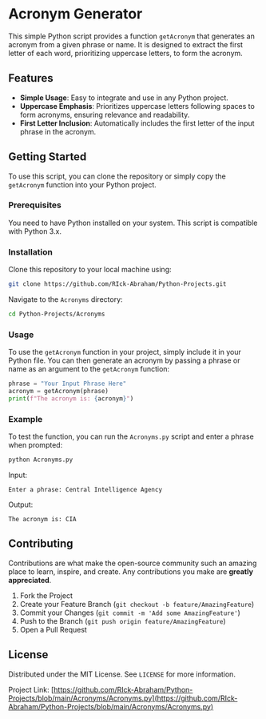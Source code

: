 
# Acronym Generator

This simple Python script provides a function `getAcronym` that generates an acronym from a given phrase or name. It is designed to extract the first letter of each word, prioritizing uppercase letters, to form the acronym.

## Features

- **Simple Usage**: Easy to integrate and use in any Python project.
- **Uppercase Emphasis**: Prioritizes uppercase letters following spaces to form acronyms, ensuring relevance and readability.
- **First Letter Inclusion**: Automatically includes the first letter of the input phrase in the acronym.

## Getting Started

To use this script, you can clone the repository or simply copy the `getAcronym` function into your Python project.

### Prerequisites

You need to have Python installed on your system. This script is compatible with Python 3.x.

### Installation

Clone this repository to your local machine using:

```bash
git clone https://github.com/RIck-Abraham/Python-Projects.git
```

Navigate to the `Acronyms` directory:

```bash
cd Python-Projects/Acronyms
```

### Usage

To use the `getAcronym` function in your project, simply include it in your Python file. You can then generate an acronym by passing a phrase or name as an argument to the `getAcronym` function:

```python
phrase = "Your Input Phrase Here"
acronym = getAcronym(phrase)
print(f"The acronym is: {acronym}")
```

### Example

To test the function, you can run the `Acronyms.py` script and enter a phrase when prompted:

```bash
python Acronyms.py
```

Input:

```
Enter a phrase: Central Intelligence Agency
```

Output:

```
The acronym is: CIA
```

## Contributing

Contributions are what make the open-source community such an amazing place to learn, inspire, and create. Any contributions you make are **greatly appreciated**.

1. Fork the Project
2. Create your Feature Branch (`git checkout -b feature/AmazingFeature`)
3. Commit your Changes (`git commit -m 'Add some AmazingFeature'`)
4. Push to the Branch (`git push origin feature/AmazingFeature`)
5. Open a Pull Request

## License

Distributed under the MIT License. See `LICENSE` for more information.

Project Link: [https://github.com/RIck-Abraham/Python-Projects/blob/main/Acronyms/Acronyms.py](https://github.com/RIck-Abraham/Python-Projects/blob/main/Acronyms/Acronyms.py)

